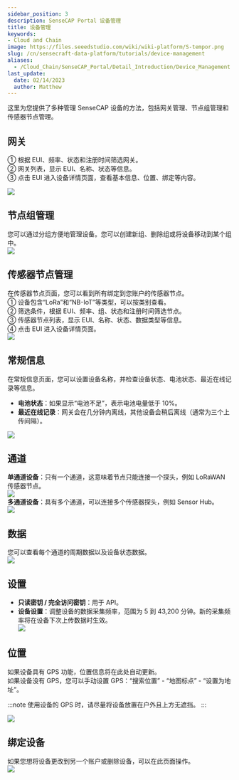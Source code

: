 ```yaml
---
sidebar_position: 3
description: SenseCAP Portal 设备管理
title: 设备管理
keywords:
- Cloud and Chain
image: https://files.seeedstudio.com/wiki/wiki-platform/S-tempor.png        
slug: /cn/sensecraft-data-platform/tutorials/device-management
aliases:
  - /Cloud_Chain/SenseCAP_Portal/Detail_Introduction/Device_Management
last_update:
  date: 02/14/2023
  author: Matthew
---
```


这里为您提供了多种管理 SenseCAP 设备的方法，包括网关管理、节点组管理和传感器节点管理。

## 网关

① 根据 EUI、频率、状态和注册时间筛选网关。  
② 网关列表，显示 EUI、名称、状态等信息。  
③ 点击 EUI 进入设备详情页面，查看基本信息、位置、绑定等内容。

![](https://sensecap-docs.seeed.cc/images/sensecap_portal/EN-device_management-1.jpg)

## 节点组管理

您可以通过分组方便地管理设备。您可以创建新组、删除组或将设备移动到某个组中。  
![](https://sensecap-docs.seeed.cc/images/sensecap_portal/EN-device_management-2.jpg)

## 传感器节点管理

在传感器节点页面，您可以看到所有绑定到您账户的传感器节点。  
① 设备包含“LoRa”和“NB-IoT”等类型，可以按类别查看。  
② 筛选条件，根据 EUI、频率、组、状态和注册时间筛选节点。  
③ 传感器节点列表，显示 EUI、名称、状态、数据类型等信息。  
④ 点击 EUI 进入设备详情页面。  
![](https://sensecap-docs.seeed.cc/images/sensecap_portal/EN-device_management-3.jpg)

## 常规信息

在常规信息页面，您可以设置设备名称，并检查设备状态、电池状态、最近在线记录等信息。

- **电池状态**：如果显示“电池不足”，表示电池电量低于 10%。  
- **最近在线记录**：网关会在几分钟内离线，其他设备会稍后离线（通常为三个上传间隔）。  

![](https://sensecap-docs.seeed.cc/images/sensecap_portal/EN-device_management-4.jpg)

## 通道

**单通道设备**：只有一个通道，这意味着节点只能连接一个探头，例如 LoRaWAN 传感器节点。  
![](https://sensecap-docs.seeed.cc/images/sensecap_portal/EN-device_management-5.jpg)  
**多通道设备**：具有多个通道，可以连接多个传感器探头，例如 Sensor Hub。  
![](https://sensecap-docs.seeed.cc/images/sensecap_portal/EN-device_management-6.jpg)

## 数据

您可以查看每个通道的周期数据以及设备状态数据。  
![](https://sensecap-docs.seeed.cc/images/sensecap_portal/EN-device_management-7.jpg)

## 设置

- **只读密钥 / 完全访问密钥**：用于 API。  
- **设备设置**：调整设备的数据采集频率，范围为 5 到 43,200 分钟。新的采集频率将在设备下次上传数据时生效。  
![](https://sensecap-docs.seeed.cc/images/sensecap_portal/EN-device_management-8.jpg)

## 位置

如果设备具有 GPS 功能，位置信息将在此处自动更新。  
如果设备没有 GPS，您可以手动设置 GPS：“搜索位置” - “地图标点” - “设置为地址”。

:::note
使用设备的 GPS 时，请尽量将设备放置在户外且上方无遮挡。
:::

![](https://sensecap-docs.seeed.cc/images/sensecap_portal/EN-device_management-9.jpg)

## 绑定设备

如果您想将设备更改到另一个账户或删除设备，可以在此页面操作。  
![](https://sensecap-docs.seeed.cc/images/sensecap_portal/EN-device_management-10.jpg)